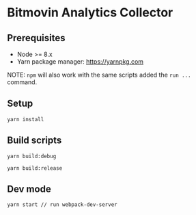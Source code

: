 # Bitmovin Analytics Collector

## Prerequisites

* Node >= 8.x
* Yarn package manager: https://yarnpkg.com

NOTE: `npm` will also work with the same scripts added the `run ...` command.

## Setup

```
yarn install
```

## Build scripts

```
yarn build:debug
```

```
yarn build:release
```

## Dev mode

```
yarn start // run webpack-dev-server
```
